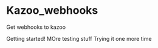 # Kazoo_webhooks
Get webhooks to kazoo

Getting started!
MOre testing stuff
Trying it one more time
